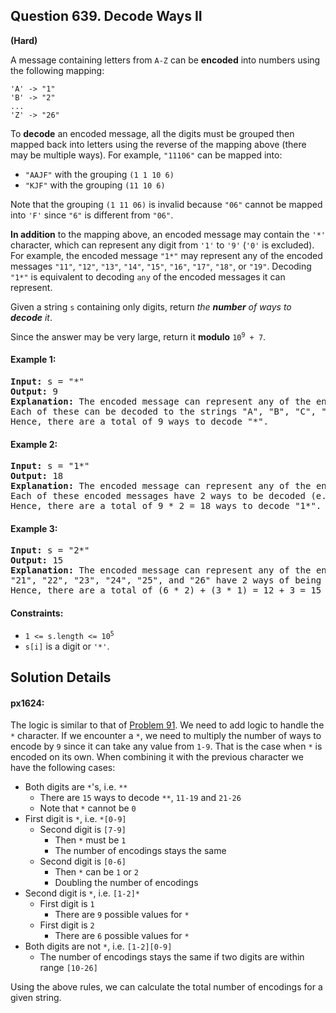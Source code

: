 ## Question 639. Decode Ways II

**(Hard)**

A message containing letters from `A-Z` can be **encoded** into numbers using the following mapping:

```
'A' -> "1"
'B' -> "2"
...
'Z' -> "26"
```
To **decode** an encoded message, all the digits must be grouped then mapped back into letters using the reverse of the mapping above (there may be multiple ways). For example, `"11106"` can be mapped into:

* `"AAJF"` with the grouping `(1 1 10 6)`
* `"KJF"` with the grouping `(11 10 6)`

Note that the grouping `(1 11 06)` is invalid because `"06"` cannot be mapped into `'F'` since `"6"` is different from `"06"`.

**In addition** to the mapping above, an encoded message may contain the `'*'` character, which can represent any digit from `'1'` to `'9'` (`'0'` is excluded). For example, the encoded message `"1*"` may represent any of the encoded messages `"11"`, `"12"`, `"13"`, `"14"`, `"15"`, `"16"`, `"17"`, `"18"`, or `"19"`. Decoding `"1*"` is equivalent to decoding `any` of the encoded messages it can represent.

Given a string `s` containing only digits, return *the **number** of ways to **decode** it*.

Since the answer may be very large, return it **modulo** <code>10<sup>9</sup> + 7</code>.
#### Example 1:

<pre>
<b>Input:</b> s = "*"
<b>Output:</b> 9
<b>Explanation:</b> The encoded message can represent any of the encoded messages "1", "2", "3", "4", "5", "6", "7", "8", or "9".
Each of these can be decoded to the strings "A", "B", "C", "D", "E", "F", "G", "H", and "I" respectively.
Hence, there are a total of 9 ways to decode "*".
</pre>

#### Example 2:

<pre>
<b>Input:</b> s = "1*"
<b>Output:</b> 18
<b>Explanation:</b> The encoded message can represent any of the encoded messages "11", "12", "13", "14", "15", "16", "17", "18", or "19".
Each of these encoded messages have 2 ways to be decoded (e.g. "11" can be decoded to "AA" or "K").
Hence, there are a total of 9 * 2 = 18 ways to decode "1*".
</pre>

#### Example 3:

<pre>
<b>Input:</b> s = "2*"
<b>Output:</b> 15
<b>Explanation:</b> The encoded message can represent any of the encoded messages "21", "22", "23", "24", "25", "26", "27", "28", or "29".
"21", "22", "23", "24", "25", and "26" have 2 ways of being decoded, but "27", "28", and "29" only have 1 way.
Hence, there are a total of (6 * 2) + (3 * 1) = 12 + 3 = 15 ways to decode "2*".
</pre>

#### Constraints:

* <code>1 <= s.length <= 10<sup>5</sup></code>
* `s[i]` is a digit or `'*'`.

## Solution Details

#### px1624:
The logic is similar to that of [Problem 91](/Week004/91). We need to add logic to handle the `*` character. If we encounter a `*`, we need to multiply the number of ways to encode by `9` since it can take any value from `1-9`. That is the case when `*` is encoded on its own. When combining it with the previous character we have the following cases:

* Both digits are `*`'s, i.e. `**`
    * There are `15` ways to decode `**`, `11-19` and `21-26`
    * Note that `*` cannot be `0`
* First digit is `*`, i.e. `*[0-9]`
    * Second digit is `[7-9]`
        * Then `*` must be `1`
        * The number of encodings stays the same
    * Second digit is `[0-6]`
        * Then `*` can be `1` or `2`
        * Doubling the number of encodings
* Second digit is `*`, i.e. `[1-2]*`
    * First digit is `1`
        * There are `9` possible values for `*`
    * First digit is `2`
        * There are `6` possible values for `*`
* Both digits are not `*`, i.e. `[1-2][0-9]`
    * The number of encodings stays the same if two digits are within range `[10-26]`

Using the above rules, we can calculate the total number of encodings for a given string.